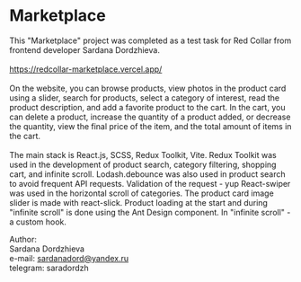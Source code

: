 # Marketplace

This "Marketplace" project was completed as a test task for Red Collar from frontend developer Sardana Dordzhieva.
<br></br>
https://redcollar-marketplace.vercel.app/
<br></br>
On the website, you can browse products, view photos in the product card using a slider, search for products, select a category of interest, read the product description, and add a favorite product to the cart.
In the cart, you can delete a product, increase the quantity of a product added, or decrease the quantity, view the final price of the item, and the total amount of items in the cart.
<br></br>
The main stack is React.js, SCSS, Redux Toolkit, Vite.
Redux Toolkit was used in the development of product search, category filtering, shopping cart, and infinite scroll.
Lodash.debounce was also used in product search to avoid frequent API requests. Validation of the request - yup
React-swiper was used in the horizontal scroll of categories.
The product card image slider is made with react-slick.
Product loading at the start and during "infinite scroll" is done using the Ant Design component.
In "infinite scroll" - a custom hook.


Author: <br>
Sardana Dordzhieva<br>
e-mail: sardanadord@yandex.ru<br>
telegram: saradordzh<br>
